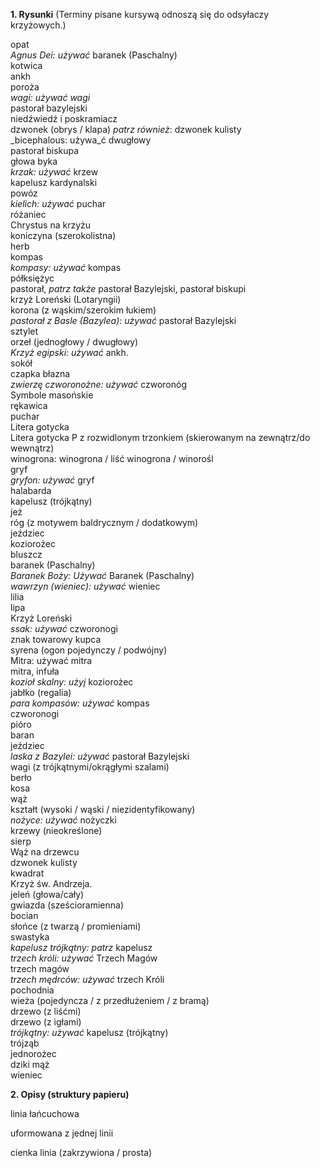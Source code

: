 **1. Rysunki** (Terminy pisane kursywą odnoszą się do odsyłaczy krzyżowych.) 

opat  
_Agnus Dei: używać_ baranek (Paschalny)  
kotwica  
ankh  
poroża  
_wagi: używać wagi_  
pastorał bazylejski  
niedźwiedź i poskramiacz  
dzwonek (obrys / klapa) _patrz również_: dzwonek kulisty  
_bicephalous: używa_ć dwugłowy  
pastorał biskupa  
głowa byka  
_krzak: używać_ krzew  
kapelusz kardynalski  
powóz  
_kielich: używać_ puchar  
różaniec  
Chrystus na krzyżu  
koniczyna (szerokolistna)  
herb  
kompas  
_kompasy: używać_ kompas  
półksiężyc  
pastorał, _patrz także_ pastorał Bazylejski, pastorał biskupi  
krzyż Loreński (Lotaryngii)  
korona (z wąskim/szerokim łukiem)  
_pastorał z Basle (Bazylea): używać_ pastorał Bazylejski  
sztylet  
orzeł (jednogłowy / dwugłowy)  
_Krzyż egipski: używać_ ankh.  
sokół  
czapka błazna  
_zwierzę czworonożne: używać_ czworonóg  
Symbole masońskie  
rękawica  
puchar  
Litera gotycka  
Litera gotycka P z rozwidlonym trzonkiem (skierowanym na zewnątrz/do wewnątrz)  
winogrona: winogrona / liść winogrona / winorośl  
gryf  
_gryfon: używać_ gryf  
halabarda  
kapelusz (trójkątny)  
jeż  
róg (z motywem baldrycznym / dodatkowym)  
jeździec  
koziorożec  
bluszcz  
baranek (Paschalny)  
_Baranek Boży: Używać_ Baranek (Paschalny)  
_wawrzyn (wieniec): używać_ wieniec  
lilia  
lipa  
Krzyż Loreński   
_ssak: używać_ czworonogi  
znak towarowy kupca  
syrena (ogon pojedynczy / podwójny)  
Mitra: używać mitra  
mitra, infuła  
_kozioł skalny: użyj_ koziorożec  
jabłko (regalia)  
_para kompasów: używać_ kompas  
czworonogi  
pióro  
baran  
jeździec  
_laska z Bazylei: używać_ pastorał Bazylejski  
wagi (z trójkątnymi/okrągłymi szalami)  
berło  
kosa  
wąż  
kształt (wysoki / wąski / niezidentyfikowany)  
_nożyce: używać_ nożyczki  
krzewy (nieokreślone)  
sierp  
Wąż na drzewcu  
dzwonek kulisty  
kwadrat  
Krzyż św. Andrzeja.  
jeleń (głowa/cały)  
gwiazda (sześcioramienna)  
bocian  
słońce (z twarzą / promieniami)  
swastyka  
_kapelusz trójkątny: patrz_ kapelusz  
_trzech króli: używać_ Trzech Magów  
trzech magów  
_trzech mędrców: używać_ trzech Króli  
pochodnia  
wieża (pojedyncza / z przedłużeniem / z bramą)  
drzewo (z liśćmi)  
drzewo (z igłami)  
_trójkątny: używać_ kapelusz (trójkątny)  
trójząb  
jednorożec  
dziki mąż  
wieniec

**2. Opisy (struktury papieru)**

linia łańcuchowa 

uformowana z jednej linii

cienka linia (zakrzywiona / prosta)